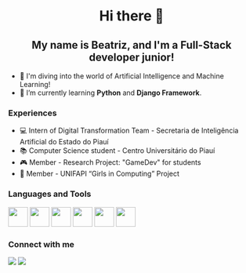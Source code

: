 <h1 align="center">Hi there 👋</h1>
<h2 align="center">My name is Beatriz, and I'm a Full-Stack developer junior!</h2>


- 🤖 I'm diving into the world of Artificial Intelligence and Machine Learning!
- 🌱 I’m currently learning **Python** and **Django Framework**.

### Experiences
- 💻 Intern of Digital Transformation Team - Secretaria de Inteligência Artificial do Estado do Piauí
- 📚 Computer Science student - Centro Universitário do Piauí
- 🎮 Member - Research Project: "GameDev" for students
- 💪 Member - UNIFAPI “Girls in Computing” Project
  

### Languages and Tools
<img src="https://cdn.jsdelivr.net/gh/devicons/devicon@latest/icons/javascript/javascript-original.svg" width="40" height="40"/> <img src="https://cdn.jsdelivr.net/gh/devicons/devicon@latest/icons/html5/html5-original.svg" width="40" height="40"/> <img src="https://cdn.jsdelivr.net/gh/devicons/devicon@latest/icons/css3/css3-original.svg" width="40" height="40"/> <img src="https://cdn.jsdelivr.net/gh/devicons/devicon@latest/icons/python/python-original-wordmark.svg" width="40" height="40"/> <img src="https://cdn.jsdelivr.net/gh/devicons/devicon@latest/icons/git/git-original.svg" width="40" height="40"/> <img src="https://cdn.jsdelivr.net/gh/devicons/devicon@latest/icons/mysql/mysql-original-wordmark.svg" width="40" height="40"/>
 


### Connect with me
<div>
<a href = "mailto:beatriizsoares14@gmail.com"><img loading="lazy" src="https://img.shields.io/badge/Gmail-D14836?style=for-the-badge&logo=gmail&logoColor=white" target="_blank"></a>
<a href="https://www.linkedin.com/in/beatrizsoaressz" target="_blank"><img loading="lazy" src="https://img.shields.io/badge/-LinkedIn-%230077B5?style=for-the-badge&logo=linkedin&logoColor=white" target="_blank"></a>   
</div>



